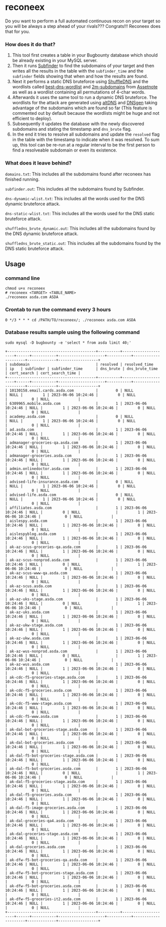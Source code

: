 # reconeex

Do you want to perform a full automated continuous recon on your target so you will be always a step ahead of your rivals???
Congrats!!! Reconeex does that for you.

### How does it do that?
1. This tool first creates a table in your Bugbounty database which should be already existing in your MySQL server. 
2. Then it runs [Subfinder](https://github.com/projectdiscovery/subfinder) to find the subdomains of your target and then writes all the results in the table with the `subfinder_time` and the `subfinder` fields showing that when and how the results are found.
3. Next it performs a static DNS bruteforce using [ShuffleDNS](https://github.com/projectdiscovery/shuffledns) and the wordlists called [best-dns-wordlist](https://wordlists-cdn.assetnote.io/data/manual/best-dns-wordlist.txt) and [2m-subdomains](https://wordlists-cdn.assetnote.io/data/manual/2m-subdomains.txt) from [Assetnote](https://assetnote.io/) as well as a wordlist containing all permutations of 4-char words.
4. Afterwards it uses the same tool to run a dynamic DNS bruteforce. The wordlists for the attack are generated using [altDNS](https://github.com/infosec-au/altdns) and [DNSgen](https://github.com/ProjectAnte/dnsgen) taking advantage of the subdomains which are found so far (This feature is commented out by default because the wordlists might be huge and not efficient to deploy).
5. Subsequently it updates the database with the newly discovered subdomains and stating the timestamp and `dns_brute` flag.
6. In the end it tries to resolve all subdomains and update the `resolved` flag in the table with the timestamp to indicate when it was resolved. 
To sum up, this tool can be re-run at a regular interval to be the first person to find a resolveable subdomain or even its existence.

### What does it leave behind?
`domains.txt`: This includes all the subdomains found after reconeex has finished running.

`subfinder.out`: This includes all the subdomains found by Subfinder.

`dns-dynamic-wlist.txt`: This includes all the words used for the DNS dynamic bruteforce attack.

`dns-static-wlist.txt`: This includes all the words used for the DNS static bruteforce attack.

`shuffledns_brute_dynamic.out`: This includes all the subdomains found by the DNS dynamic bruteforce attack.

`shuffledns_brute_static.out`: This includes all the subdomains found by the DNS static bruteforce attack.


## Usage

### command line 
```
chmod u+x reconeex
# reconeex <TARGET> <TABLE_NAME>
./reconeex asda.com ASDA
```
### Crontab to run the command every 3 hours
```
0 */3 * * * cd /PATH/TO/reconeex/; ./reconeex asda.com ASDA
```
### Database results sample using the following command
`sudo mysql -D bugbounty -e 'select * from asda limit 40;'` 
```
+----------------------------------------+----------+---------------------+------+-----------+---------------------+-----------+---------------------+-------------+------------------+
| subdomain                              | resolved | resolved_time       | ip   | subfinder | subfinder_time      | dns_brute | dns_brute_time      | cert_search | cert_search_time |
+----------------------------------------+----------+---------------------+------+-----------+---------------------+-----------+---------------------+-------------+------------------+
| 10130158.email.cards.asda.com          |        0 | NULL                | NULL |         1 | 2023-06-06 10:24:46 |         0 | NULL                |           0 | NULL             |
| 6309965.mobile.asda.com                |        1 | 2023-06-06 10:24:46 | NULL |         1 | 2023-06-06 10:24:46 |         0 | NULL                |           0 | NULL             |
| academy.asda.com                       |        0 | NULL                | NULL |         1 | 2023-06-06 10:24:46 |         0 | NULL                |           0 | NULL             |
| ad.asda.com                            |        1 | 2023-06-06 10:24:46 | NULL |         1 | 2023-06-06 10:24:46 |         0 | NULL                |           0 | NULL             |
| admanager-groceries-qa.asda.com        |        1 | 2023-06-06 10:24:46 | NULL |         1 | 2023-06-06 10:24:46 |         0 | NULL                |           0 | NULL             |
| admanager-groceries.asda.com           |        1 | 2023-06-06 10:24:46 | NULL |         1 | 2023-06-06 10:24:46 |         0 | NULL                |           0 | NULL             |
| admin.onlinedoctor.asda.com            |        1 | 2023-06-06 10:24:46 | NULL |         1 | 2023-06-06 10:24:46 |         0 | NULL                |           0 | NULL             |
| advised-life-insurance.asda.com        |        0 | NULL                | NULL |         1 | 2023-06-06 10:24:46 |         0 | NULL                |           0 | NULL             |
| advised-life.asda.com                  |        0 | NULL                | NULL |         1 | 2023-06-06 10:24:46 |         0 | NULL                |           0 | NULL             |
| affiliates.asda.com                    |        1 | 2023-06-06 10:24:46 | NULL |         0 | NULL                |         1 | 2023-06-06 10:24:46 |           0 | NULL             |
| aislespy.asda.com                      |        1 | 2023-06-06 10:24:46 | NULL |         1 | 2023-06-06 10:24:46 |         0 | NULL                |           0 | NULL             |
| aislespyblog.asda.com                  |        1 | 2023-06-06 10:24:46 | NULL |         1 | 2023-06-06 10:24:46 |         0 | NULL                |           0 | NULL             |
| ak-az-scus-groceries-qa.asda.com       |        1 | 2023-06-06 10:24:46 | NULL |         1 | 2023-06-06 10:24:46 |         0 | NULL                |           0 | NULL             |
| ak-az-scus-nonprod.asda.com            |        1 | 2023-06-06 10:24:46 | NULL |         0 | NULL                |         1 | 2023-06-06 10:24:46 |           0 | NULL             |
| ak-az-scus-www-qa.asda.com             |        1 | 2023-06-06 10:24:46 | NULL |         1 | 2023-06-06 10:24:46 |         0 | NULL                |           0 | NULL             |
| ak-az-scus.asda.com                    |        1 | 2023-06-06 10:24:46 | NULL |         1 | 2023-06-06 10:24:46 |         0 | NULL                |           0 | NULL             |
| ak-az-uks-stage.asda.com               |        1 | 2023-06-06 10:24:46 | NULL |         0 | NULL                |         1 | 2023-06-06 10:24:46 |           0 | NULL             |
| ak-az-uks.asda.com                     |        1 | 2023-06-06 10:24:46 | NULL |         1 | 2023-06-06 10:24:46 |         0 | NULL                |           0 | NULL             |
| ak-az-ukw-stage.asda.com               |        1 | 2023-06-06 10:24:46 | NULL |         1 | 2023-06-06 10:24:46 |         0 | NULL                |           0 | NULL             |
| ak-az-ukw.asda.com                     |        1 | 2023-06-06 10:24:46 | NULL |         1 | 2023-06-06 10:24:46 |         0 | NULL                |           0 | NULL             |
| ak-az-wus-nonprod.asda.com             |        1 | 2023-06-06 10:24:46 | NULL |         0 | NULL                |         1 | 2023-06-06 10:24:46 |           0 | NULL             |
| ak-az-wus.asda.com                     |        1 | 2023-06-06 10:24:46 | NULL |         1 | 2023-06-06 10:24:46 |         0 | NULL                |           0 | NULL             |
| ak-cdc-f5-groceries-stage.asda.com     |        1 | 2023-06-06 10:24:46 | NULL |         1 | 2023-06-06 10:24:46 |         0 | NULL                |           0 | NULL             |
| ak-cdc-f5-groceries.asda.com           |        1 | 2023-06-06 10:24:46 | NULL |         1 | 2023-06-06 10:24:46 |         0 | NULL                |           0 | NULL             |
| ak-cdc-f5-www-stage.asda.com           |        1 | 2023-06-06 10:24:46 | NULL |         1 | 2023-06-06 10:24:46 |         0 | NULL                |           0 | NULL             |
| ak-cdc-f5-www.asda.com                 |        1 | 2023-06-06 10:24:46 | NULL |         1 | 2023-06-06 10:24:46 |         0 | NULL                |           0 | NULL             |
| ak-dal-bot-groceries-stage.asda.com    |        1 | 2023-06-06 10:24:46 | NULL |         1 | 2023-06-06 10:24:46 |         0 | NULL                |           0 | NULL             |
| ak-dal-bot-groceries.asda.com          |        1 | 2023-06-06 10:24:46 | NULL |         1 | 2023-06-06 10:24:46 |         0 | NULL                |           0 | NULL             |
| ak-dal-f5-bot-groceries-stage.asda.com |        1 | 2023-06-06 10:24:46 | NULL |         1 | 2023-06-06 10:24:46 |         0 | NULL                |           0 | NULL             |
| ak-dal-f5-bot-groceries.asda.com       |        1 | 2023-06-06 10:24:46 | NULL |         0 | NULL                |         1 | 2023-06-06 10:24:46 |           0 | NULL             |
| ak-dal-f5-groceries-stage.asda.com     |        1 | 2023-06-06 10:24:46 | NULL |         1 | 2023-06-06 10:24:46 |         0 | NULL                |           0 | NULL             |
| ak-dal-f5-groceries.asda.com           |        1 | 2023-06-06 10:24:46 | NULL |         1 | 2023-06-06 10:24:46 |         0 | NULL                |           0 | NULL             |
| ak-dal-f5-image-groceries.asda.com     |        1 | 2023-06-06 10:24:46 | NULL |         1 | 2023-06-06 10:24:46 |         0 | NULL                |           0 | NULL             |
| ak-dal-groceries-qa4.asda.com          |        1 | 2023-06-06 10:24:46 | NULL |         1 | 2023-06-06 10:24:46 |         0 | NULL                |           0 | NULL             |
| ak-dal-groceries-stage.asda.com        |        1 | 2023-06-06 10:24:46 | NULL |         1 | 2023-06-06 10:24:46 |         0 | NULL                |           0 | NULL             |
| ak-dal-groceries.asda.com              |        1 | 2023-06-06 10:24:46 | NULL |         1 | 2023-06-06 10:24:46 |         0 | NULL                |           0 | NULL             |
| ak-dfw-f5-bot-groceries-qa.asda.com    |        1 | 2023-06-06 10:24:46 | NULL |         1 | 2023-06-06 10:24:46 |         0 | NULL                |           0 | NULL             |
| ak-dfw-f5-bot-groceries-stage.asda.com |        1 | 2023-06-06 10:24:46 | NULL |         1 | 2023-06-06 10:24:46 |         0 | NULL                |           0 | NULL             |
| ak-dfw-f5-bot-groceries.asda.com       |        1 | 2023-06-06 10:24:46 | NULL |         1 | 2023-06-06 10:24:46 |         0 | NULL                |           0 | NULL             |
| ak-dfw-f5-groceries-it2.asda.com       |        1 | 2023-06-06 10:24:46 | NULL |         1 | 2023-06-06 10:24:46 |         0 | NULL                |           0 | NULL             |
+----------------------------------------+----------+---------------------+------+-----------+---------------------+-----------+---------------------+-------------+------------------+
```
